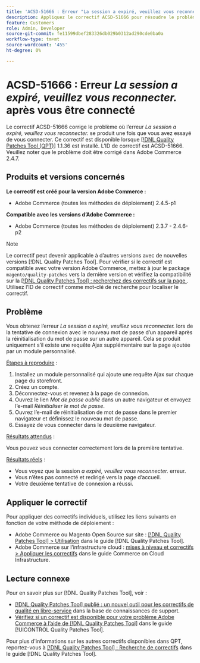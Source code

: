 ```yaml
---
title: 'ACSD-51666 : Erreur "La session a expiré, veuillez vous reconnecter." après vous être connecté'
description: Appliquez le correctif ACSD-51666 pour résoudre le problème Adobe Commerce où l’erreur *La session a expiré, veuillez vous reconnecter.* survient une fois que vous avez essayé de vous connecter.
feature: Customers
role: Admin, Developer
source-git-commit: fe11599dbef283326db029b0312ad290cde0ba0a
workflow-type: tm+mt
source-wordcount: '455'
ht-degree: 0%

---
```


# ACSD-51666 : Erreur *La session a expiré, veuillez vous reconnecter.* après vous être connecté

Le correctif ACSD-51666 corrige le problème où l’erreur *La session a expiré, veuillez vous reconnecter.* se produit une fois que vous avez essayé de vous connecter. Ce correctif est disponible lorsque [[!DNL Quality Patches Tool (QPT)]](https://experienceleague.adobe.com/en/docs/commerce-knowledge-base/kb/announcements/commerce-announcements/magento-quality-patches-released-new-tool-to-self-serve-quality-patches) 1.1.36 est installé. L’ID de correctif est ACSD-51666. Veuillez noter que le problème doit être corrigé dans Adobe Commerce 2.4.7.

## Produits et versions concernés

**Le correctif est créé pour la version Adobe Commerce :**

* Adobe Commerce (toutes les méthodes de déploiement) 2.4.5-p1

**Compatible avec les versions d’Adobe Commerce :**

* Adobe Commerce (toutes les méthodes de déploiement) 2.3.7 - 2.4.6-p2

>[!NOTE]
>
>Le correctif peut devenir applicable à d’autres versions avec de nouvelles versions [!DNL Quality Patches Tool]. Pour vérifier si le correctif est compatible avec votre version Adobe Commerce, mettez à jour le package `magento/quality-patches` vers la dernière version et vérifiez la compatibilité sur la [[!DNL Quality Patches Tool] : recherchez des correctifs sur la page ](https://experienceleague.adobe.com/tools/commerce-quality-patches/index.html). Utilisez l’ID de correctif comme mot-clé de recherche pour localiser le correctif.

## Problème

Vous obtenez l’erreur *La session a expiré, veuillez vous reconnecter.* lors de la tentative de connexion avec le nouveau mot de passe d’un appareil après la réinitialisation du mot de passe sur un autre appareil. Cela se produit uniquement s’il existe une requête Ajax supplémentaire sur la page ajoutée par un module personnalisé.

<u>Étapes à reproduire</u> :

1. Installez un module personnalisé qui ajoute une requête Ajax sur chaque page du storefront.
1. Créez un compte.
1. Déconnectez-vous et revenez à la page de connexion.
1. Ouvrez le lien *Mot de passe oublié* dans un autre navigateur et envoyez l’e-mail *Réinitialiser le mot de passe*.
1. Ouvrez l’e-mail de réinitialisation de mot de passe dans le premier navigateur et définissez le nouveau mot de passe.
1. Essayez de vous connecter dans le deuxième navigateur.

<u>Résultats attendus</u> :

Vous pouvez vous connecter correctement lors de la première tentative.

<u>Résultats réels</u> :

* Vous voyez que la session *a expiré, veuillez vous reconnecter.* erreur.
* Vous n’êtes pas connecté et redirigé vers la page d’accueil.
* Votre deuxième tentative de connexion a réussi.

## Appliquer le correctif

Pour appliquer des correctifs individuels, utilisez les liens suivants en fonction de votre méthode de déploiement :

* Adobe Commerce ou Magento Open Source sur site : [[!DNL Quality Patches Tool] > Utilisation](/help/tools/quality-patches-tool/usage.md) dans le guide [!DNL Quality Patches Tool].
* Adobe Commerce sur l’infrastructure cloud : [mises à niveau et correctifs > Appliquer les correctifs](https://experienceleague.adobe.com/docs/commerce-cloud-service/user-guide/develop/upgrade/apply-patches.html) dans le guide Commerce on Cloud Infrastructure.

## Lecture connexe

Pour en savoir plus sur [!DNL Quality Patches Tool], voir :

* [[!DNL Quality Patches Tool] publié : un nouvel outil pour les correctifs de qualité en libre-service](https://experienceleague.adobe.com/en/docs/commerce-knowledge-base/kb/announcements/commerce-announcements/magento-quality-patches-released-new-tool-to-self-serve-quality-patches) dans la base de connaissances de support.
* [Vérifiez si un correctif est disponible pour votre problème Adobe Commerce à l’aide de  [!DNL Quality Patches Tool]](/help/tools/quality-patches-tool/patches-available-in-qpt/check-patch-for-magento-issue-with-magento-quality-patches.md) dans le guide [!UICONTROL Quality Patches Tool].


Pour plus d&#39;informations sur les autres correctifs disponibles dans QPT, reportez-vous à [[!DNL Quality Patches Tool] : Recherche de correctifs](https://experienceleague.adobe.com/tools/commerce-quality-patches/index.html) dans le guide [!DNL Quality Patches Tool].
